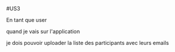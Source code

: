 #US3

En tant que user

quand je vais sur l'application

je dois pouvoir uploader la liste des participants avec leurs emails